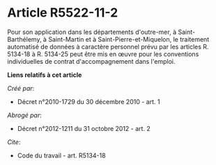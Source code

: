 # Article R5522-11-2

Pour son application dans les départements d'outre-mer, à Saint-Barthélemy, à Saint-Martin et à Saint-Pierre-et-Miquelon, le
traitement automatisé de données à caractère personnel prévu par les articles R. 5134-18 à R. 5134-25 peut être mis en œuvre
pour les conventions individuelles de contrat d'accompagnement dans l'emploi.

**Liens relatifs à cet article**

_Créé par_:

  - Décret n°2010-1729 du 30 décembre 2010 - art. 1

_Abrogé par_:

  - Décret n°2012-1211 du 31 octobre 2012 - art. 2

_Cite_:

  - Code du travail - art. R5134-18
